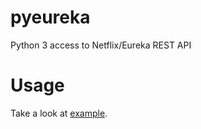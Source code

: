 # pyeureka
Python 3 access to Netflix/Eureka REST API

# Usage
Take a look at [example](./tests.py).
